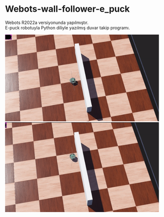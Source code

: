 # Webots-wall-follower-e_puck 
Webots R2022a versiyonunda yapılmıştır.\
E-puck robotuyla Python diliyle yazılmış duvar takip programı.

![](duvar_takip_gif.gif)
![](docs/E-puck.png)
